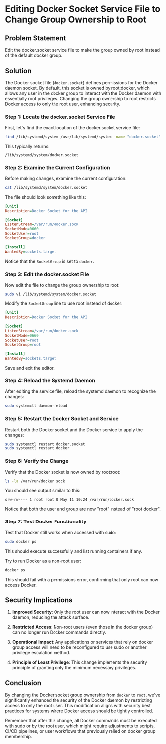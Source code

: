 # Editing Docker Socket Service File to Change Group Ownership to Root

## Problem Statement

Edit the docker.socket service file to make the group owned by root instead of the default docker group.

## Solution

The Docker socket file (`docker.socket`) defines permissions for the Docker daemon socket. By default, this socket is owned by root:docker, which allows any user in the docker group to interact with the Docker daemon with essentially root privileges. Changing the group ownership to root restricts Docker access to only the root user, enhancing security.

### Step 1: Locate the docker.socket Service File

First, let's find the exact location of the docker.socket service file:

```bash
find /lib/systemd/system /usr/lib/systemd/system -name "docker.socket"
```

This typically returns:
```
/lib/systemd/system/docker.socket
```

### Step 2: Examine the Current Configuration

Before making changes, examine the current configuration:

```bash
cat /lib/systemd/system/docker.socket
```

The file should look something like this:

```ini
[Unit]
Description=Docker Socket for the API

[Socket]
ListenStream=/var/run/docker.sock
SocketMode=0660
SocketUser=root
SocketGroup=docker

[Install]
WantedBy=sockets.target
```

Notice that the `SocketGroup` is set to `docker`.

### Step 3: Edit the docker.socket File

Now edit the file to change the group ownership to root:

```bash
sudo vi /lib/systemd/system/docker.socket
```

Modify the `SocketGroup` line to use root instead of docker:

```ini
[Unit]
Description=Docker Socket for the API

[Socket]
ListenStream=/var/run/docker.sock
SocketMode=0660
SocketUser=root
SocketGroup=root

[Install]
WantedBy=sockets.target
```

Save and exit the editor.

### Step 4: Reload the Systemd Daemon

After editing the service file, reload the systemd daemon to recognize the changes:

```bash
sudo systemctl daemon-reload
```

### Step 5: Restart the Docker Socket and Service

Restart both the Docker socket and the Docker service to apply the changes:

```bash
sudo systemctl restart docker.socket
sudo systemctl restart docker
```

### Step 6: Verify the Change

Verify that the Docker socket is now owned by root:root:

```bash
ls -la /var/run/docker.sock
```

You should see output similar to this:

```
srw-rw---- 1 root root 0 May 11 10:24 /var/run/docker.sock
```

Notice that both the user and group are now "root" instead of "root docker".

### Step 7: Test Docker Functionality

Test that Docker still works when accessed with sudo:

```bash
sudo docker ps
```

This should execute successfully and list running containers if any.

Try to run Docker as a non-root user:

```bash
docker ps
```

This should fail with a permissions error, confirming that only root can now access Docker.

## Security Implications

1. **Improved Security**: Only the root user can now interact with the Docker daemon, reducing the attack surface.

2. **Restricted Access**: Non-root users (even those in the docker group) can no longer run Docker commands directly.

3. **Operational Impact**: Any applications or services that rely on docker group access will need to be reconfigured to use sudo or another privilege escalation method.

4. **Principle of Least Privilege**: This change implements the security principle of granting only the minimum necessary privileges.

## Conclusion

By changing the Docker socket group ownership from `docker` to `root`, we've significantly enhanced the security of the Docker daemon by restricting access to only the root user. This modification aligns with security best practices for systems where Docker access should be tightly controlled.

Remember that after this change, all Docker commands must be executed with sudo or by the root user, which might require adjustments to scripts, CI/CD pipelines, or user workflows that previously relied on docker group membership.
